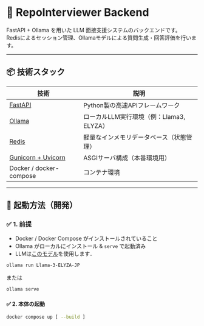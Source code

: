# 🧠 RepoInterviewer Backend

FastAPI + Ollama を用いた LLM 面接支援システムのバックエンドです。  
Redisによるセッション管理、Ollamaモデルによる質問生成・回答評価を行います。

---

## 📦 技術スタック

| 技術 | 説明 |
|------|------|
| [FastAPI](https://fastapi.tiangolo.com/) | Python製の高速APIフレームワーク |
| [Ollama](https://ollama.com) | ローカルLLM実行環境（例：Llama3, ELYZA） |
| [Redis](https://redis.io) | 軽量なインメモリデータベース（状態管理） |
| [Gunicorn + Uvicorn](https://www.uvicorn.org/) | ASGIサーバ構成（本番環境用） |
| Docker / docker-compose | コンテナ環境 |

---

## 🚀 起動方法（開発）

### ✅ 1. 前提

- Docker / Docker Compose がインストールされていること
- Ollama がローカルにインストール & `serve` で起動済み
- LLMは[このモデル](https://huggingface.co/elyza/Llama-3-ELYZA-JP-8B-GGUF)を使用します．

```bash
ollama run Llama-3-ELYZA-JP
```
または
```bash
ollama serve
```

#### ✅ 2. 本体の起動
```bash
docker compose up [ --build ]
```

